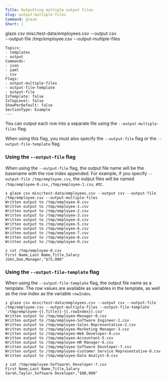 ```yaml
---
Title: Outputting multiple output files
Slug: output-multiple-files
Command: glaze
Short: |
  ```
  glaze csv misc/test-data/employees.csv --output csv \
     --output-file /tmp/employee.csv --output-multiple-files
  ```
Topics:
- templates
- output
Commands:
- json
- yaml
- csv
Flags:
- output-multiple-files
- output-file-template
- output-file
IsTemplate: false
IsTopLevel: false
ShowPerDefault: false
SectionType: Example
---
```


You can output each row into a separate file using the `--output-multiple-files` flag.

When using this flag, you must also specify the `--output-file` flag or the `--output-file-template` flag.

### Using the `--output-file` flag

When using the `--output-file` flag, the output file name will be the basename with the row index appended.
For example, if you specify `--output-file /tmp/employee.csv`, 
the output files will be named `/tmp/employee-0.csv`, `/tmp/employee-1.csv`, etc.


``` 
❯ glaze csv misc/test-data/employees.csv --output csv --output-file /tmp/employee.csv --output-multiple-files             
Written output to /tmp/employee-0.csv
Written output to /tmp/employee-1.csv
Written output to /tmp/employee-2.csv
Written output to /tmp/employee-3.csv
Written output to /tmp/employee-4.csv
Written output to /tmp/employee-5.csv
Written output to /tmp/employee-6.csv
Written output to /tmp/employee-7.csv
Written output to /tmp/employee-8.csv
Written output to /tmp/employee-9.csv

❯ cat /tmp/employee-0.csv 
First Name,Last Name,Title,Salary
John,Doe,Manager,"$75,000"
```


### Using the `--output-file-template` flag

When using the `--output-file-template` flag, the output file name as a template. 
The row values are available as variables in the template, as well as the row index as the variable `rowIndex`.

``` 
❯ glaze csv misc/test-data/employees.csv --output csv --output-file /tmp/employee.csv --output-multiple-files --output-file-template '/tmp/employee-{{.Title}}-{{.rowIndex}}.csv' 
Written output to /tmp/employee-Manager-0.csv
Written output to /tmp/employee-Software Engineer-1.csv
Written output to /tmp/employee-Sales Representative-2.csv
Written output to /tmp/employee-Marketing Manager-3.csv
Written output to /tmp/employee-Web Developer-4.csv
Written output to /tmp/employee-Accountant-5.csv
Written output to /tmp/employee-HR Manager-6.csv
Written output to /tmp/employee-Software Developer-7.csv
Written output to /tmp/employee-Customer Service Representative-8.csv
Written output to /tmp/employee-Data Analyst-9.csv

❯ cat /tmp/employee-Software\ Developer-7.csv 
First Name,Last Name,Title,Salary
Sarah,Taylor,Software Developer,"$80,000"

```